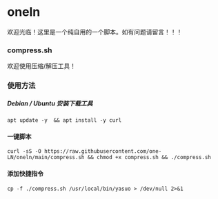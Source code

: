 # oneln
欢迎光临！这里是一个纯自用的一个脚本。如有问题请留言！！！
### compress.sh
欢迎使用压缩/解压工具！
### 使用方法
##### Debian / Ubuntu 安装下载工具
```
apt update -y  && apt install -y curl
```
#### 一键脚本
```
curl -sS -O https://raw.githubusercontent.com/one-LN/oneln/main/compress.sh && chmod +x compress.sh && ./compress.sh
```
#### 添加快捷指令
```
cp -f ./compress.sh /usr/local/bin/yasuo > /dev/null 2>&1
```
